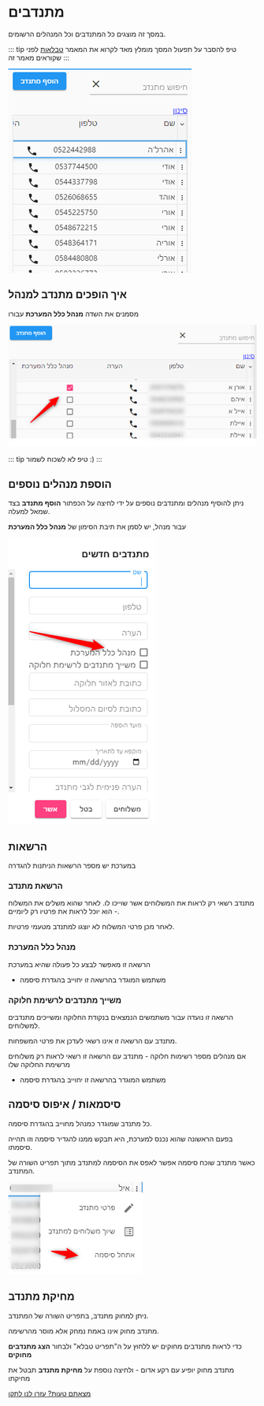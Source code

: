 # מתנדבים
במסך זה מוצגים כל המתנדבים וכל המנהלים הרשומים.


::: tip טיפ
להסבר על תפעול המסך מומלץ מאד לקרוא את המאמר
[טבלאות](use-table.html)
 לפני שקוראים מאמר זה
:::

![](./2020-10-07_12h41_28.png)

## איך הופכים מתנדב למנהל
מסמנים את השדה **מנהל כלל המערכת** עבורו

![](./2020-10-07_12h43_27.png)

::: tip טיפ
לא לשכוח לשמור :)
:::

## הוספת מנהלים נוספים

ניתן להוסיף מנהלים ומתנדבים נוספים על ידי לחיצה על הכפתור **הוסף מתנדב** בצד שמאל למעלה.

עבור מנהל, יש לסמן את תיבת הסימון של **מנהל כלל המערכת**

![](./2020-10-07_12h45_44.png)




## הרשאות

במערכת יש מספר הרשאות הניתנות להגדרה
### הרשאת מתנדב 
מתנדב רשאי רק לראות את המשלוחים אשר שוייכו לו. לאחר שהוא משלים את המשלוח - הוא יוכל לראות את פרטיו רק ליומיים.

לאחר מכן פרטי המשלוח לא יוצגו למתנדב מטעמי פרטיות.

### מנהל כלל המערכת
הרשאה זו מאפשר לבצע כל פעולה שהיא במערכת
* משתמש המוגדר בהרשאה זו יחוייב בהגדרת סיסמה

### משייך מתנדבים לרשימת חלוקה
הרשאה זו נועדה עבור משתמשים הנמצאים בנקודת החלוקה ומשייכים מתנדבים למשלוחים.

מתנדב עם הרשאה זו אינו רשאי לעדכן את פרטי המשפחות.

אם מנהלים מספר רשימות חלוקה - מתנדב עם הרשאה זו רשאי לראות רק משלוחים מרשימת החלוקה שלו
* משתמש המוגדר בהרשאה זו יחוייב בהגדרת סיסמה


## סיסמאות / איפוס סיסמה
כל מתנדב שמוגדר כמנהל מחוייב בהגדרת סיסמה.

בפעם הראשונה שהוא נכנס למערכת, היא תבקש ממנו להגדיר סיסמה וזו תהייה סיסמתו.

כאשר מתנדב שוכח סיסמה אפשר לאפס את הסיסמה למתנדב מתוך תפריט השורה של המתנדב.

![](./2020-10-07_13h21_33.png)

## מחיקת מתנדב
ניתן למחוק מתנדב, בתפריט השורה של המתנדב.

מתנדב מחוק אינו באמת נמחק אלא מוסר מהרשימה.

כדי לראות מתנדבים מחוקים יש ללחוץ על ה"תפריט טבלא" ולבחור **הצג מתנדבים מחוקים**

מתנדב מחוק יופיע עם רקע אדום - ולחיצה נוספת על **מחיקת מתנדב** תבטל את מחיקתו


[מצאתם טעות? עזרו לנו לתקן](https://github.com/noam-honig/food-basket-delivery/tree/master/docs/guide/vounteers.md)